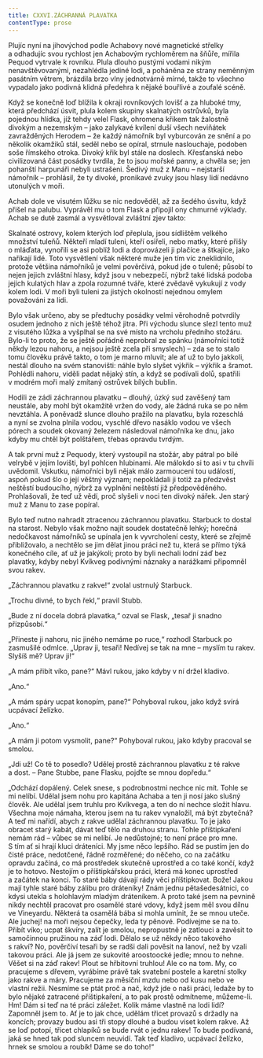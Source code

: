 ```yaml
---
title: CXXVI.ZÁCHRANNÁ PLAVATKA
contentType: prose
---
```


Plujíc nyní na jihovýchod podle Achabovy nové magnetické střelky a odhadujíc svou rychlost jen Achabovým rychloměrem na šňůře, mířila Pequod vytrvale k rovníku. Plula dlouho pustými vodami nikým nenavštěvovanými, nezahlédla jediné lodi, a poháněna ze strany neměnným pasátním větrem, brázdila brzo vlny jednotvárně mírné, takže to všechno vypadalo jako podivná klidná předehra k nějaké bouřlivé a zoufalé scéně.

Když se konečně loď blížila k okraji rovníkových lovišť a za hluboké tmy, která předchází úsvit, plula kolem skupiny skalnatých ostrůvků, byla pojednou hlídka, jíž tehdy velel Flask, ohromena křikem tak žalostně divokým a nezemským – jako zalykavé kvílení duší všech neviňátek zavražděných Herodem – že každý námořník byl vyburcován ze snění a po několik okamžiků stál, seděl nebo se opíral, strnule naslouchaje, podoben soše římského otroka. Divoký křik byl stále na doslech. Křesťanská nebo civilizovaná část posádky tvrdila, že to jsou mořské panny, a chvěla se; jen pohanští harpunáři nebyli ustrašeni. Šedivý muž z Manu – nejstarší námořník – prohlásil, že ty divoké, pronikavé zvuky jsou hlasy lidí nedávno utonulých v moři.

Achab dole ve visutém lůžku se nic nedověděl, až za šedého úsvitu, když přišel na palubu. Vyprávěl mu o tom Flask a připojil ony chmurné výklady. Achab se dutě zasmál a vysvětloval zvláštní zjev takto:

Skalnaté ostrovy, kolem kterých loď přeplula, jsou sídlištěm velkého množství tuleňů. Někteří mladí tuleni, kteří osiřeli, nebo matky, které přišly o mláďata, vynořili se asi poblíž lodi a doprovázeli ji plačíce a štkajíce, jako naříkají lidé. Toto vysvětlení však některé muže jen tím víc zneklidnilo, protože většina námořníků je velmi pověrčivá, pokud jde o tuleně; působí to nejen jejich zvláštní hlasy, když jsou v nebezpečí, nýbrž také lidská podoba jejich kulatých hlav a zpola rozumné tváře, které zvědavě vykukují z vody kolem lodi. V moři byli tuleni za jistých okolností nejednou omylem považováni za lidi.

Bylo však určeno, aby se předtuchy posádky velmi věrohodně potvrdily osudem jednoho z nich ještě téhož jitra. Při východu slunce slezl tento muž z visutého lůžka a vyšplhal se na své místo na vrcholu předního stožáru. Bylo-li to proto, že se ještě pořádně neprobral ze spánku (námořníci totiž někdy lezou nahoru, a nejsou ještě zcela při smyslech) – zda se to stalo tomu člověku právě takto, o tom je marno mluvit; ale ať už to bylo jakkoli, nestál dlouho na svém stanovišti: náhle bylo slyšet výkřik – výkřik a šramot. Pohlédli nahoru, viděli padat nějaký stín, a když se podívali dolů, spatřili v modrém moři malý zmítaný ostrůvek bílých bublin.

Hodili ze zádi záchrannou plavatku – dlouhý, úzký sud zavěšený tam neustále, aby mohl být okamžitě vržen do vody, ale žádná ruka se po něm nevztáhla. A poněvadž slunce dlouho pražilo na plavatku, byla rozeschlá a nyní se zvolna plnila vodou, vyschlé dřevo nasáklo vodou ve všech pórech a soudek okovaný železem následoval námořníka ke dnu, jako kdyby mu chtěl být polštářem, třebas opravdu tvrdým.

A tak první muž z Pequody, který vystoupil na stožár, aby pátral po bílé velrybě v jejím lovišti, byl pohlcen hlubinami. Ale málokdo si to asi v tu chvíli uvědomil. Vskutku, námořníci byli nějak málo zarmouceni tou událostí, aspoň pokud šlo o její věštný význam; nepokládali ji totiž za předzvěst neštěstí budoucího, nýbrž za vyplnění neštěstí již předpověděného. Prohlašovali, že teď už vědí, proč slyšeli v noci ten divoký nářek. Jen starý muž z Manu to zase popíral.

Bylo teď nutno nahradit ztracenou záchrannou plavatku. Starbuck to dostal na starost. Nebylo však možno najít soudek dostatečně lehký; horečná nedočkavost námořníků se upínala jen k vyvrcholení cesty, které se zřejmě přibližovalo, a nechtělo se jim dělat jinou práci než tu, která se přímo týká konečného cíle, ať už je jakýkoli; proto by byli nechali lodní záď bez plavatky, kdyby nebyl Kvíkveg podivnými náznaky a narážkami připomněl svou rakev.

„Záchrannou plavatku z rakve!“ zvolal ustrnulý Starbuck.

„Trochu divné, to bych řekl,“ pravil Stubb.

„Bude z ní docela dobrá plavatka,“ ozval se Flask, „tesař ji snadno přizpůsobí.“

„Přineste ji nahoru, nic jiného nemáme po ruce,“ rozhodl Starbuck po zasmušilé odmlce. „Uprav ji, tesaři! Nedívej se tak na mne – myslím tu rakev. Slyšíš mě? Uprav ji!“

„A mám přibít víko, pane?“ Mávl rukou, jako kdyby v ní držel kladivo.

„Ano.“

„A mám spáry ucpat konopím, pane?“ Pohyboval rukou, jako když svírá ucpávací želízko.

„Ano.“

„A mám ji potom vysmolit, pane?“ Pohyboval rukou, jako kdyby pracoval se smolou.

„Jdi už! Co tě to posedlo? Udělej prostě záchrannou plavatku z té rakve a dost. – Pane Stubbe, pane Flasku, pojďte se mnou dopředu.“

„Odchází dopálený. Celek snese, s podrobnostmi nechce nic mít. Tohle se mi nelíbí. Udělal jsem nohu pro kapitána Achaba a ten ji nosí jako slušný člověk. Ale udělal jsem truhlu pro Kvíkvega, a ten do ní nechce složit hlavu. Všechna moje námaha, kterou jsem na tu rakev vynaložil, má být zbytečná? A teď mi nařídí, abych z rakve udělal záchrannou plavatku. To je jako obracet starý kabát, dávat teď tělo na druhou stranu. Tohle příštipkaření nemám rád – vůbec se mi nelíbí. Je nedůstojné; to není práce pro mne. S tím ať si hrají kluci dráteníci. My jsme něco lepšího. Rád se pustím jen do čisté práce, nedotčené, řádně rozměřené; do něčeho, co na začátku opravdu začíná, co má prostředek skutečně uprostřed a co také končí, když je to hotovo. Nestojím o příštipkářskou práci, která má konec uprostřed a začátek na konci. To staré báby dávají rády věci příštipkovat. Bože! Jakou mají tyhle staré báby zálibu pro dráteníky! Znám jednu pětašedesátnici, co kdysi utekla s holohlavým mladým dráteníkem. A proto také jsem na pevnině nikdy nechtěl pracovat pro osamělé staré vdovy, když jsem měl svou dílnu ve Vineyardu. Některá ta osamělá bába si mohla umínit, že se mnou uteče. Ale juchej! na moři nejsou čepečky, leda ty pěnové. Podívejme se na to. Přibít víko; ucpat škvíry, zalít je smolou, nepropustně je zatlouci a zavěsit to samočinnou pružinou na záď lodi. Dělalo se už někdy něco takového s rakví? No, pověrčiví tesaři by se radši dali pověsit na lanoví, než by vzali takovou práci. Ale já jsem ze sukovité aroostoocké jedle; mnou to nehne. Věšet si na záď rakev! Plout se hřbitovní truhlou! Ale co na tom. My, co pracujeme s dřevem, vyrábíme právě tak svatební postele a karetní stolky jako rakve a máry. Pracujeme za měsíční mzdu nebo od kusu nebo ve vlastní režii. Nesmíme se ptát proč a nač, když jde o naši práci, ledaže by to bylo nějaké zatracené příštipkaření, a to pak prostě odmítneme, můžeme-li. Hm! Dám si teď na té práci záležet. Kolik máme vlastně na lodi lidí? Zapomněl jsem to. Ať je to jak chce, udělám třicet provazů s držadly na koncích; provazy budou asi tři stopy dlouhé a budou viset kolem rakve. Až se loď potopí, třicet chlapíků se bude rvát o jednu rakev! To bude podívaná, jaká se hned tak pod sluncem neuvidí. Tak teď kladivo, ucpávací želízko, hrnek se smolou a roubík! Dáme se do toho!“
